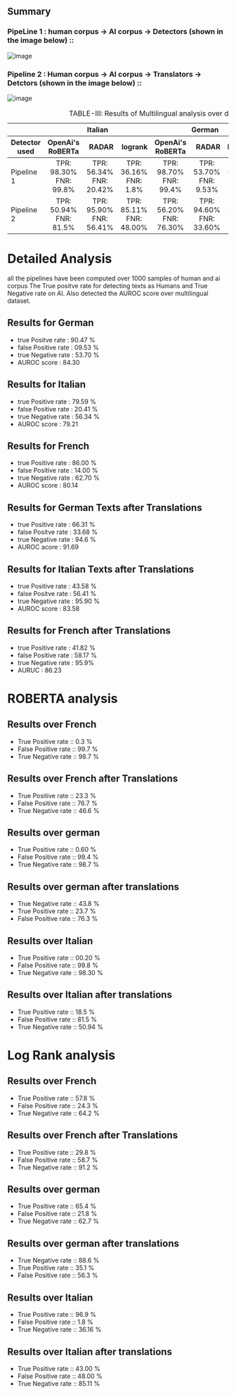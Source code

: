 
## Summary
### PipeLine 1 : human corpus  -> AI corpus -> Detectors (shown in the image below) ::
![image](https://github.com/A-b-h-a-y-0-2/radar-multilingual/assets/143434285/4e5d0268-1162-4777-94fb-4bad7d4529bb)

### Pipeline 2 : Human corpus -> AI corpus -> Translators  -> Detctors (shown in the image below) ::
![image](https://github.com/A-b-h-a-y-0-2/radar-multilingual/assets/143434285/83a5df69-c5fa-42ae-b0ec-0e3b2cb42679)



<div class="block-language-tx"><table>
<caption id="prototypetable">TABLE-III: Results of Multilingual analysis over different MGT detectors. </caption>
<thead>
<tr>
<th></th>
<th style="text-align:center" colspan="3">Italian</th>
<th style="text-align:center" colspan="3">German</th>
<th style="text-align:center" colspan="3">French</th>
</tr>
<tr>
<th>Detector used</th>
<th style="text-align:center">OpenAi's RoBERTa</th>
<th style="text-align:right">RADAR</th>
<th style="text-align:right">logrank</th>
<th style="text-align:center">OpenAi's RoBERTa</th>
<th style="text-align:right">RADAR</th>
<th style="text-align:right">Logrank</th>
<th style="text-align:center">OpenAi's RoBERTa</th>
<th style="text-align:right">RADAR</th>
<th style="text-align:right">Logrank</th>
    </tr>
    </thead>
    <tbody>
    <tr>
    <td>Pipeline 1</td>
    <td style="text-align:center">TPR: 98.30%<br/>FNR: 99.8% 
    <td style="text-align:center">TPR: 56.34%<br/>FNR: 20.42% 
    <td style="text-align:center">TPR: 36.16%<br/>FNR: 1.8%
    <td style="text-align:center">TPR: 98.70%<br/>FNR: 99.4%
    <td style="text-align:center">TPR: 53.70%<br/>FNR: 9.53%
    <td style="text-align:center">TPR: 62.70%<br/>FNR: 21.8%
    <td style="text-align:center">TPR: 98.7%<br/>FNR: 99.7% 
    <td style="text-align:center">TPR: 62.70%<br/>FNR: 14.00%
    <td style="text-align:center">TPR: 64.20%<br/>FNR: 24.3%
</tr>
      <tr>
    <td>Pipeline 2</td>
    <td style="text-align:center">TPR: 50.94%<br/>FNR: 81.5% 
    <td style="text-align:center">TPR: 95.90%<br/>FNR: 56.41%
    <td style="text-align:center">TPR: 85.11%<br/>FNR: 48.00%
    <td style="text-align:center">TPR: 56.20%<br/>FNR: 76.30% 
    <td style="text-align:center">TPR: 94.60%<br/>FNR: 33.60%
    <td style="text-align:center">TPR: 88.60%<br/>FNR: 56.30%
    <td style="text-align:center">TPR: 53.40%<br/>FNR: 76.70% 
    <td style="text-align:center">TPR: 95.90%<br/>FNR: 58.30%
    <td style="text-align:center">TPR: 91.20%<br/>FNR: 58.70%
</tr>
    </tbody>
    <tbody>

</tbody>
</table>
</div>

# Detailed Analysis
all the pipelines have been computed over 1000 samples of human and ai corpus
The True positve rate for detecting texts as Humans and True Negative rate on AI.
Also detected the AUROC score over multilingual dataset.

## Results for German
- true Positve rate : 90.47 %
- false Positive rate : 09.53 %
- true Negative rate : 53.70 % 
- AUROC score : 84.30

## Results for Italian
- true Positive rate : 79.59 %
- false Positive rate : 20.41 %
- true Negative rate : 56.34 %
- AUROC score : 79.21

## Results for French
- true Positive rate : 86.00 %
- false Positive rate : 14.00 %
- true Negative rate : 62.70  %
- AUROC score : 80.14

## Results for German Texts after Translations
- true Positive rate : 66.31 %
- false Positve rate : 33.68 %
- true Negative rate : 94.6 %
- AUROC acore : 91.69

## Results for Italian Texts after Translations
- true Positive rate : 43.58 %
- false Positve rate : 56.41 %
- true Negative rate : 95.90 %
- AUROC score : 83.58


## Results for French after Translations 
- true Positive rate : 41.82 %
- false Positive rate : 58.17 %
- true Negative rate : 95.9%
- AURUC : 86.23


# ROBERTA analysis

## Results over French
- True Positive rate ::  0.3 %
- False Positive rate ::  99.7 %
- True Negative rate ::  98.7 %
  
## Results over French after Translations
- True Positive rate ::  23.3 %
- False Positive rate ::  76.7 %
- True Negative rate ::  46.6 %

## Results over german
- True Positive rate ::  0.60 %
- False Positive rate ::  99.4 %
- True Negative rate ::  98.7 %

## Results over german after translations
- True Negative rate ::  43.8 %
- True Positive rate ::  23.7 %
- False Positive rate :: 76.3 %

## Results over Italian
- True Positive rate ::  00.20 %
- False Positive rate ::  99.8 %
- True Negative rate ::  98.30 %

## Results over Italian after translations 
- True Positive rate ::  18.5 %
- False Positive rate ::  81.5 %
- True Negative rate ::  50.94 %

# Log Rank analysis

## Results over French
- True Positive rate ::  57.8 %
- False Positive rate ::  24.3 %
- True Negative rate ::  64.2 %
  
## Results over French after Translations
- True Positive rate ::  29.8 %
- False Positive rate ::  58.7 %
- True Negative rate ::  91.2 %

## Results over german
- True Positive rate ::  65.4 %
- False Positive rate ::  21.8 %
- True Negative rate ::  62.7 %

## Results over german after translations
- True Negative rate ::  88.6 %
- True Positive rate ::  35.1 %
- False Positive rate ::  56.3 %

## Results over Italian
- True Positive rate ::  96.9 %
- False Positive rate ::  1.8 %
- True Negative rate ::  36.16 %

## Results over Italian after translations 
- True Positive rate ::  43.00 %
- False Positive rate :: 48.00 %
- True Negative rate ::  85.11 %

